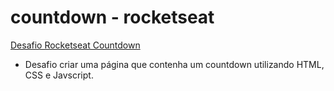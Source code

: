# countdown - rocketseat

[Desafio Rocketseat Countdown](https://app.rocketseat.com.br/discover/challenges/countdown)

- Desafio criar uma página que contenha um countdown utilizando HTML, CSS e Javscript.
